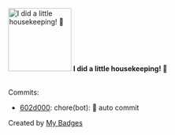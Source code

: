 <img src="https://my-badges.github.io/my-badges/chore-commit.png" alt="I did a little housekeeping! 🧹" title="I did a little housekeeping! 🧹" width="128">
<strong>I did a little housekeeping! 🧹</strong>
<br><br>

Commits:

- <a href="https://github.com/WinJayX/015.BaseServ/commit/602d0004e3379a05d078ed464051eaeef93c024b">602d000</a>: chore(bot): 🙏 auto commit


Created by <a href="https://github.com/my-badges/my-badges">My Badges</a>